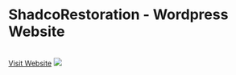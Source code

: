 # ShadcoRestoration - Wordpress Website
<br>
<a href="https://shadcoconstruction.com/" >Visit Website</a>
<img src="./img.png" >
